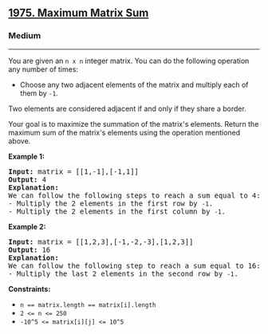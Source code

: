 <h2><a href="https://leetcode.com/problems/maximum-matrix-sum/">1975. Maximum Matrix Sum</a></h2>
<h3>Medium</h3>
<hr>
<div>
<p>You are given an <code>n x n</code> integer matrix. You can do the following operation any number of times:</p>

<ul>
    <li>Choose any two adjacent elements of the matrix and multiply each of them by <code>-1</code>.</li>
</ul>

<p>Two elements are considered adjacent if and only if they share a border.</p>

<p>Your goal is to maximize the summation of the matrix's elements. Return the maximum sum of the matrix's elements using the operation mentioned above.</p>

<p><strong>Example 1:</strong></p>
<pre><strong>Input:</strong> matrix = [[1,-1],[-1,1]]
<strong>Output:</strong> 4
<strong>Explanation:</strong> 
We can follow the following steps to reach a sum equal to 4:
- Multiply the 2 elements in the first row by <code>-1</code>.
- Multiply the 2 elements in the first column by <code>-1</code>.
</pre>

<p><strong>Example 2:</strong></p>
<pre><strong>Input:</strong> matrix = [[1,2,3],[-1,-2,-3],[1,2,3]]
<strong>Output:</strong> 16
<strong>Explanation:</strong> 
We can follow the following step to reach a sum equal to 16:
- Multiply the last 2 elements in the second row by <code>-1</code>.
</pre>

<p><strong>Constraints:</strong></p>
<ul>
    <li><code>n == matrix.length == matrix[i].length</code></li>
    <li><code>2 &lt;= n &lt;= 250</code></li>
    <li><code>-10^5 &lt;= matrix[i][j] &lt;= 10^5</code></li>
</ul>
</div>
